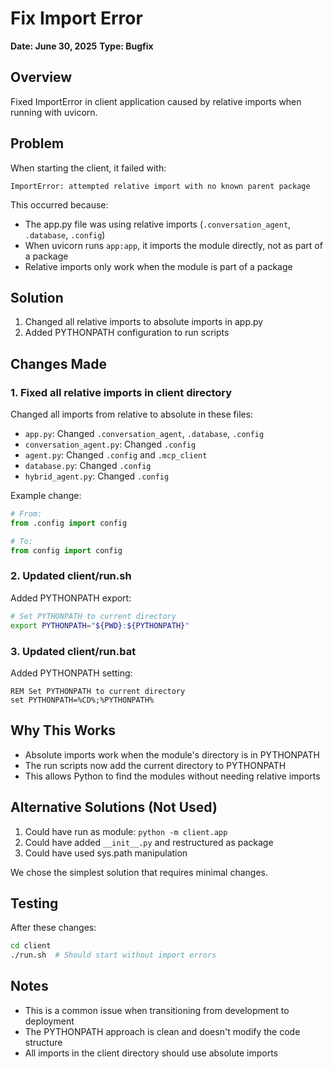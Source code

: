 # Fix Import Error
**Date: June 30, 2025**
**Type: Bugfix**

## Overview
Fixed ImportError in client application caused by relative imports when running with uvicorn.

## Problem
When starting the client, it failed with:
```
ImportError: attempted relative import with no known parent package
```

This occurred because:
- The app.py file was using relative imports (`.conversation_agent`, `.database`, `.config`)
- When uvicorn runs `app:app`, it imports the module directly, not as part of a package
- Relative imports only work when the module is part of a package

## Solution
1. Changed all relative imports to absolute imports in app.py
2. Added PYTHONPATH configuration to run scripts

## Changes Made

### 1. Fixed all relative imports in client directory
Changed all imports from relative to absolute in these files:
- `app.py`: Changed `.conversation_agent`, `.database`, `.config`
- `conversation_agent.py`: Changed `.config`
- `agent.py`: Changed `.config` and `.mcp_client`
- `database.py`: Changed `.config`
- `hybrid_agent.py`: Changed `.config`

Example change:
```python
# From:
from .config import config

# To:
from config import config
```

### 2. Updated client/run.sh
Added PYTHONPATH export:
```bash
# Set PYTHONPATH to current directory
export PYTHONPATH="${PWD}:${PYTHONPATH}"
```

### 3. Updated client/run.bat
Added PYTHONPATH setting:
```batch
REM Set PYTHONPATH to current directory
set PYTHONPATH=%CD%;%PYTHONPATH%
```

## Why This Works
- Absolute imports work when the module's directory is in PYTHONPATH
- The run scripts now add the current directory to PYTHONPATH
- This allows Python to find the modules without needing relative imports

## Alternative Solutions (Not Used)
1. Could have run as module: `python -m client.app`
2. Could have added `__init__.py` and restructured as package
3. Could have used sys.path manipulation

We chose the simplest solution that requires minimal changes.

## Testing
After these changes:
```bash
cd client
./run.sh  # Should start without import errors
```

## Notes
- This is a common issue when transitioning from development to deployment
- The PYTHONPATH approach is clean and doesn't modify the code structure
- All imports in the client directory should use absolute imports